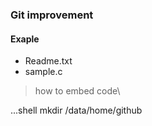 ### Git improvement
#### Exaple
+ Readme.txt
+ sample.c
> how to embed code\
>
...shell
mkdir /data/home/github
